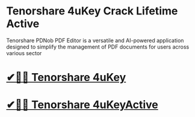 # Tenorshare 4uKey Crack Lifetime Active

Tenorshare PDNob PDF Editor is a versatile and AI-powered application designed to simplify the management of PDF documents for users across various sector

# [✔🎉🚀 Tenorshare 4uKey​](https://tinyurl.com/yu8a3nwm)

# [✔🎉🚀 Tenorshare 4uKey​ Active](https://tinyurl.com/yu8a3nwm)
